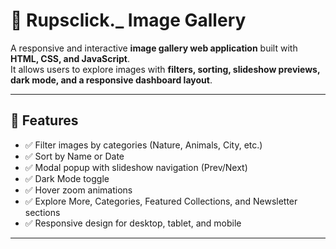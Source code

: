 # 📸 Rupsclick._ Image Gallery

A responsive and interactive **image gallery web application** built with **HTML, CSS, and JavaScript**.  
It allows users to explore images with **filters, sorting, slideshow previews, dark mode, and a responsive dashboard layout**.  

---

## 🚀 Features
- ✅ Filter images by categories (Nature, Animals, City, etc.)
- ✅ Sort by Name or Date
- ✅ Modal popup with slideshow navigation (Prev/Next)
- ✅ Dark Mode toggle
- ✅ Hover zoom animations
- ✅ Explore More, Categories, Featured Collections, and Newsletter sections
- ✅ Responsive design for desktop, tablet, and mobile

---

